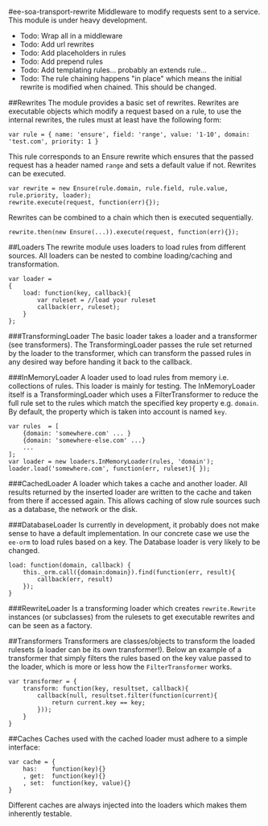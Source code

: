 #ee-soa-transport-rewrite
Middleware to modify requests sent to a service. This module is under heavy development.

  - Todo: Wrap all in a middleware
  - Todo: Add url rewrites
  - Todo: Add placeholders in rules
  - Todo: Add prepend rules
  - Todo: Add templating rules... probably an extends rule...
  - Todo: The rule chaining happens "in place" which means the initial rewrite is modified when chained. This should be changed.

##Rewrites
The module provides a basic set of rewrites. Rewrites are executable objects which modify a request based on a rule, to
use the internal rewrites, the rules must at least have the following form:

    var rule = { name: 'ensure', field: 'range', value: '1-10', domain: 'test.com', priority: 1 }

This rule corresponds to an Ensure rewrite which ensures that the passed request has a header named `range` and sets a
default value if not. Rewrites can be executed.

    var rewrite = new Ensure(rule.domain, rule.field, rule.value, rule.priority, loader);
    rewrite.execute(request, function(err){});

Rewrites can be combined to a chain which then is executed sequentially.

    rewrite.then(new Ensure(...)).execute(request, function(err){});

##Loaders
The rewrite module uses loaders to load rules from different sources. All loaders can be nested to combine loading/caching
and transformation.

    var loader =
    {
        load: function(key, callback){
            var ruleset = //load your ruleset
            callback(err, ruleset);
        }
    };


###TransformingLoader
The basic loader takes a loader and a transformer (see transformers). The TransformingLoader passes the rule set returned
by the loader to the transformer, which can transform the passed rules in any desired way before handing it back to the
callback.

###InMemoryLoader
A loader used to load rules from memory i.e. collections of rules. This loader is mainly for testing. The InMemoryLoader
itself is a TransformingLoader which uses a FilterTransformer to reduce the full rule set to the rules which match the
specified key property e.g. `domain`. By default, the property which is taken into account is named `key`.

    var rules  = [
        {domain: 'somewhere.com' ... }
        {domain: 'somewhere-else.com' ...}
        ...
    ];
    var loader = new loaders.InMemoryLoader(rules, 'domain');
    loader.load('somewhere.com', function(err, ruleset){ });

###CachedLoader
A loader which takes a cache and another loader. All results returned by the inserted loader are written to the cache
and taken from there if accessed again. This allows caching of slow rule sources such as a database, the network or the
disk.

###DatabaseLoader
Is currently in development, it probably does not make sense to have a default implementation. In our concrete case we
use the `ee-orm` to load rules based on a key. The Database loader is very likely to be changed.

    load: function(domain, callback) {
        this._orm.call({domain:domain}).find(function(err, result){
            callback(err, result)
        });
    }

###RewriteLoader
Is a transforming loader which creates `rewrite.Rewrite` instances (or subclasses) from the rulesets to get executable
rewrites and can be seen as a factory.

##Transformers
Transformers are classes/objects to transform the loaded rulesets (a loader can be its own transformer!). Below an example
of a transformer that simply filters the rules based on the key value passed to the loader, which is more or less how the
`FilterTransformer` works.

    var transformer = {
        transform: function(key, resultset, callback){
            callback(null, resultset.filter(function(current){
                return current.key == key;
            }));
        }
    }

##Caches
Caches used with the cached loader must adhere to a simple interface:

    var cache = {
        has:    function(key){}
        , get:  function(key){}
        , set:  function(key, value){}
    }

Different caches are always injected into the loaders which makes them inherently testable.